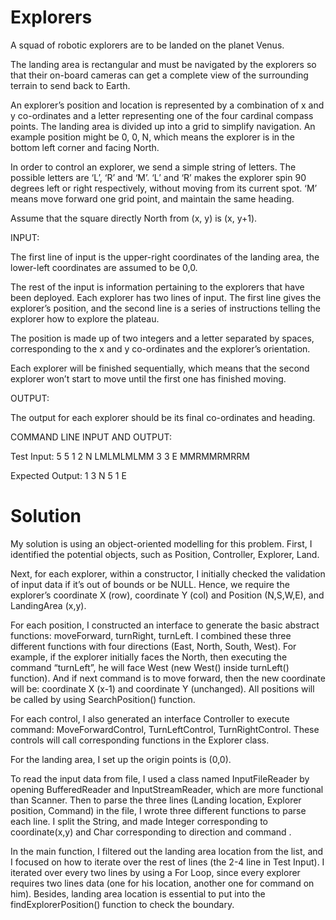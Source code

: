 # Explorers
A squad of robotic explorers are to be landed on the planet Venus.

The landing area is rectangular and must be navigated by the explorers so that their on-board cameras can get a complete view of the surrounding terrain to send back to Earth.

An explorer’s position and location is represented by a combination of x and y co-ordinates and a letter representing one of the four cardinal compass points. The landing area is divided up into a grid to simplify navigation. An example position might be 0, 0, N, which means the explorer is in the bottom left corner and facing North.

In order to control an explorer, we send a simple string of letters. The possible letters are ‘L’, ‘R’ and ‘M’. ‘L’ and ‘R’ makes the explorer spin 90 degrees left or right respectively, without moving from its current spot. ‘M’ means move forward one grid point, and maintain the same heading.

Assume that the square directly North from (x, y) is (x, y+1).

INPUT:

The first line of input is the upper-right coordinates of the landing area, the lower-left coordinates are assumed to be 0,0.

The rest of the input is information pertaining to the explorers that have been deployed. Each explorer has two lines of input. The first line gives the explorer’s position, and the second line is a series of instructions telling the explorer how to explore the plateau.

The position is made up of two integers and a letter separated by spaces, corresponding to the x and y co-ordinates and the explorer’s orientation.

Each explorer will be finished sequentially, which means that the second explorer won’t start to move until the first one has finished moving.

OUTPUT:

The output for each explorer should be its final co-ordinates and heading.


COMMAND LINE INPUT AND OUTPUT:

Test Input:
5 5
1 2 N
LMLMLMLMM
3 3 E
MMRMMRMRRM

Expected Output:
1 3 N
5 1 E

# Solution

My solution is using an object-oriented modelling for this problem. First, I identified the potential objects, such as Position, Controller, Explorer, Land.

Next, for each explorer, within a constructor, I initially checked the validation of input data if it’s out of bounds or be NULL. Hence, we require the explorer’s coordinate X (row), coordinate Y (col) and Position (N,S,W,E), and LandingArea (x,y).

For each position, I constructed an interface to generate the basic abstract functions: moveForward, turnRight, turnLeft. I combined these three different functions with four directions (East, North, South, West). For example, if the explorer initially faces the North, then executing the command “turnLeft”, he will face West (new West() inside turnLeft() function). And if next command is to move forward, then the new coordinate will be: coordinate X (x-1) and coordinate Y (unchanged). All positions will be called by using SearchPosition() function.

For each control, I also generated an interface Controller to execute command: MoveForwardControl, TurnLeftControl, TurnRightControl. These controls will call corresponding functions in the Explorer class.

For the landing area, I set up the origin points is (0,0).

To read the input data from file, I used a class named InputFileReader by opening BufferedReader and InputStreamReader, which are more functional than Scanner. Then to parse the three lines (Landing location, Explorer position, Command) in the file, I wrote three different functions to parse each line. I split the String, and made Integer corresponding to coordinate(x,y) and Char corresponding to direction and command .

In the main function, I filtered out the landing area location from the list, and I focused on how to iterate over the rest of lines (the 2-4 line in Test Input). I iterated over every two lines by using a For Loop, since every explorer requires two lines data (one for his location, another one for command on him). Besides, landing area location is essential to put into the findExplorerPosition() function to check the boundary.

